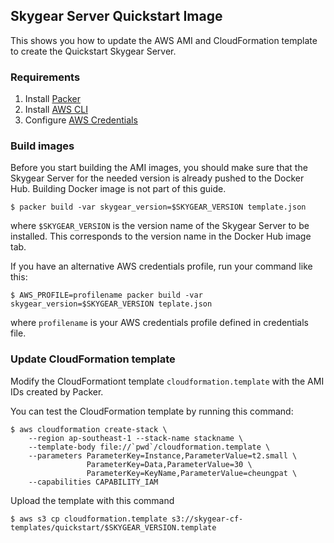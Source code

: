 ## Skygear Server Quickstart Image

This shows you how to update the AWS AMI and CloudFormation template
to create the Quickstart Skygear Server.

### Requirements

1. Install [Packer](https://www.packer.io/)
1. Install [AWS CLI](http://docs.aws.amazon.com/cli/)
1. Configure [AWS Credentials](http://docs.aws.amazon.com/cli/latest/userguide/cli-chap-getting-started.html)

### Build images

Before you start building the AMI images, you should make sure that the Skygear
Server for the needed version is already pushed to the Docker Hub. Building
Docker image is not part of this guide.

```
$ packer build -var skygear_version=$SKYGEAR_VERSION template.json
```

where `$SKYGEAR_VERSION` is the version name of the Skygear Server to be
installed. This corresponds to the version name in the Docker Hub image tab.

If you have an alternative AWS credentials profile, run your command like this:

```
$ AWS_PROFILE=profilename packer build -var skygear_version=$SKYGEAR_VERSION teplate.json
```

where `profilename` is your AWS credentials profile defined in credentials file.

### Update CloudFormation template

Modify the CloudFormationt template `cloudformation.template` with the
AMI IDs created by Packer.

You can test the CloudFormation template by running this command:

```
$ aws cloudformation create-stack \
    --region ap-southeast-1 --stack-name stackname \
    --template-body file://`pwd`/cloudformation.template \
    --parameters ParameterKey=Instance,ParameterValue=t2.small \
                 ParameterKey=Data,ParameterValue=30 \
                 ParameterKey=KeyName,ParameterValue=cheungpat \
    --capabilities CAPABILITY_IAM
```

Upload the template with this command

```
$ aws s3 cp cloudformation.template s3://skygear-cf-templates/quickstart/$SKYGEAR_VERSION.template
```
